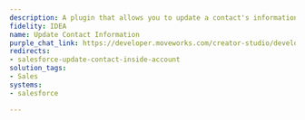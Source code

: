 ```yaml
---
description: A plugin that allows you to update a contact's information in Salesforce.
fidelity: IDEA
name: Update Contact Information
purple_chat_link: https://developer.moveworks.com/creator-studio/developer-tools/purple-chat/?conversation=%7B%22startTimestamp%22%3A%2211%3A43%2BAM%22%2C%22messages%22%3A%5B%7B%22role%22%3A%22user%22%2C%22parts%22%3A%5B%7B%22richText%22%3A%22Update+contact+information+for+Jane+Doe.%22%7D%5D%7D%2C%7B%22role%22%3A%22assistant%22%2C%22parts%22%3A%5B%7B%22reasoningSteps%22%3A%5B%7B%22status%22%3A%22success%22%2C%22richText%22%3A%22Searches+Salesforce+for+contact+%27Jane+Doe%27+and+retrieves+current+contact+details.%22%7D%5D%7D%2C%7B%22richText%22%3A%22What+information+do+you+want+to+update+for+Jane+Doe%3F%22%7D%5D%7D%2C%7B%22role%22%3A%22user%22%2C%22parts%22%3A%5B%7B%22richText%22%3A%22Change+her+phone+number+and+email.%22%7D%5D%7D%2C%7B%22role%22%3A%22assistant%22%2C%22parts%22%3A%5B%7B%22richText%22%3A%22Please+provide+the+new+phone+number+and+email+for+Jane+Doe.%22%7D%5D%7D%2C%7B%22role%22%3A%22user%22%2C%22parts%22%3A%5B%7B%22richText%22%3A%22Phone%3A+555-1234%2C+Email%3A+jane.doe%40example.com%22%7D%5D%7D%2C%7B%22role%22%3A%22assistant%22%2C%22parts%22%3A%5B%7B%22richText%22%3A%22%3Cp%3EConfirm+updating+Jane+Doe%27s+contact+information%3A%3Cbr%3E%3C%2Fp%3E%22%7D%2C%7B%22richText%22%3A%22%3Cb%3EConfirm+Update%3C%2Fb%3E%3Cbr%3E%3Cp%3E%3Cb%3ENew+Phone%3A%3C%2Fb%3E+555-1234%3Cbr%3E%3Cb%3ENew+Email%3A%3C%2Fb%3E+jane.doe%40example.com%3Cbr%3E%3C%2Fp%3E%22%7D%2C%7B%22buttons%22%3A%5B%7B%22style%22%3A%22filled%22%2C%22buttonText%22%3A%22Update+Contact%22%7D%2C%7B%22style%22%3A%22outlined%22%2C%22buttonText%22%3A%22Cancel%22%7D%5D%7D%5D%7D%2C%7B%22role%22%3A%22user%22%2C%22parts%22%3A%5B%7B%22richText%22%3A%22Update+Contact%22%7D%5D%7D%2C%7B%22role%22%3A%22assistant%22%2C%22parts%22%3A%5B%7B%22richText%22%3A%22Jane+Doe%27s+contact+information+has+been+updated+in+Salesforce.%22%7D%5D%7D%5D%7D
redirects:
- salesforce-update-contact-inside-account
solution_tags:
- Sales
systems:
- salesforce

---
```

